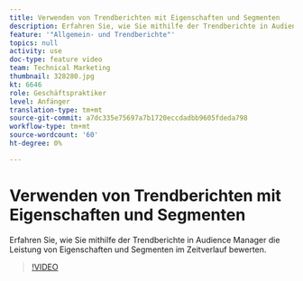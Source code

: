 ```yaml
---
title: Verwenden von Trendberichten mit Eigenschaften und Segmenten
description: Erfahren Sie, wie Sie mithilfe der Trendberichte in Audience Manager die Leistung von Eigenschaften und Segmenten im Zeitverlauf bewerten.
feature: '"Allgemein- und Trendberichte"'
topics: null
activity: use
doc-type: feature video
team: Technical Marketing
thumbnail: 328280.jpg
kt: 6646
role: Geschäftspraktiker
level: Anfänger
translation-type: tm+mt
source-git-commit: a7dc335e75697a7b1720eccdadbb9605fdeda798
workflow-type: tm+mt
source-wordcount: '60'
ht-degree: 0%

---
```



# Verwenden von Trendberichten mit Eigenschaften und Segmenten

Erfahren Sie, wie Sie mithilfe der Trendberichte in Audience Manager die Leistung von Eigenschaften und Segmenten im Zeitverlauf bewerten.

>[!VIDEO](https://video.tv.adobe.com/v/328280/?quality=12&learn=on)
